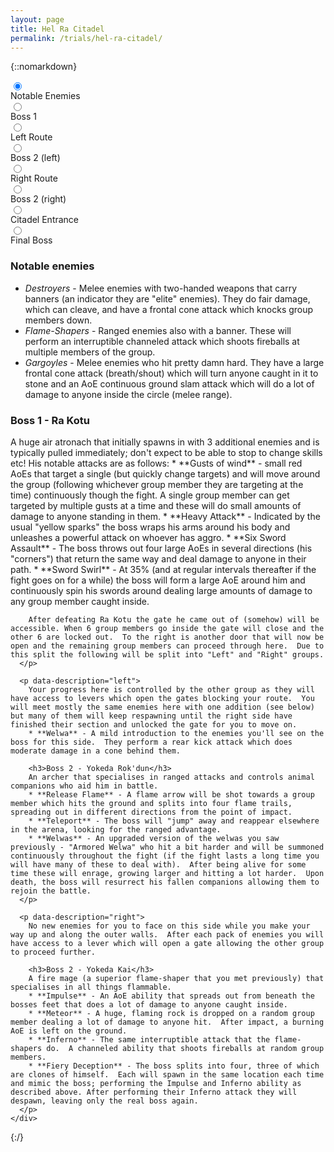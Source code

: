 ```yaml
---
layout: page
title: Hel Ra Citadel
permalink: /trials/hel-ra-citadel/
---
```

{::nomarkdown}
<div class="flex-parent">
	<div class="input-flex-container">
		<input type="radio" name="timeline-dot" data-description="notable-enemies" checked>
		<div class="dot-info" data-description="notable-enemies">
			<span class="label">Notable Enemies</span>
		</div>
		<input type="radio" name="timeline-dot" data-description="boss-1">
		<div class="dot-info" data-description="boss-1">
			<span class="label">Boss 1</span>
		</div>
		<input type="radio" name="timeline-dot" data-description="left">
		<div class="dot-info" data-description="left">
			<span class="label">Left Route</span>
		</div>
		<input type="radio" name="timeline-dot" data-description="boss-2-1">
		<div class="dot-info" data-description="boss-2-1">
			<span class="label">Boss 2 (left)</span>
		</div>
		<input type="radio" name="timeline-dot" data-description="right">
		<div class="dot-info" data-description="right">
			<span class="label">Right Route</span>
		</div>
		<input type="radio" name="timeline-dot" data-description="boss-2-2">
		<div class="dot-info" data-description="boss-2-2">
			<span class="label">Boss 2 (right)</span>
		</div>
		<input type="radio" name="timeline-dot" data-description="horn">
		<div class="dot-info" data-description="horn">
			<span class="label">Citadel Entrance</span>
		</div>
		<input type="radio" name="timeline-dot" data-description="boss-3">
		<div class="dot-info" data-description="boss-3">
			<span class="label">Final Boss</span>
		</div>
		<div id="timeline-descriptions-wrapper">
      <p data-description="notable-enemies">
        <h3>Notable enemies</h3>
        <ul>
          <li><em>Destroyers</em> - Melee enemies with two-handed weapons that carry banners (an indicator they are "elite" enemies).  They do fair damage, which can cleave, and have a frontal cone attack which knocks group members down.</li>
          <li><em>Flame-Shapers</em> - Ranged enemies also with a banner.  These will perform an interruptible channeled attack which shoots fireballs at multiple members of the group.</li>
          <li><em>Gargoyles</em> - Melee enemies who hit pretty damn hard.  They have a large frontal cone attack (breath/shout) which will turn anyone caught in it to stone and an AoE continuous ground slam attack which will do a lot of damage to anyone inside the circle (melee range).</li>
        </ul>
      </p>
      <p data-description="boss-1">
        <h3>Boss 1 - Ra Kotu</h3>
        A huge air atronach that initially spawns in with 3 additional enemies and is typically pulled immediately; don't expect to be able to stop to change skills etc!
        His notable attacks are as follows:
        * **Gusts of wind** - small red AoEs that target a single (but quickly change targets) and will move around the group (following whichever group member they are targeting at the time) continuously though the fight.  A single group member can get targeted by multiple gusts at a time and these will do small amounts of damage to anyone standing in them.
        * **Heavy Attack** - Indicated by the usual "yellow sparks" the boss wraps his arms around his body and unleashes a powerful attack on whoever has aggro.
        * **Six Sword Assault** - The boss throws out four large AoEs in several directions (his "corners") that return the same way and deal damage to anyone in their path.
        * **Sword Swirl** - At 35% (and at regular intervals thereafter if the fight goes on for a while) the boss will form a large AoE around him and continuously spin his swords around dealing large amounts of damage to any group member caught inside.

        After defeating Ra Kotu the gate he came out of (somehow) will be accessible. When 6 group members go inside the gate will close and the other 6 are locked out.  To the right is another door that will now be open and the remaining group members can proceed through here.  Due to this split the following will be split into "Left" and "Right" groups.
      </p>

      <p data-description="left">
        Your progress here is controlled by the other group as they will have access to levers which open the gates blocking your route.  You will meet mostly the same enemies here with one addition (see below) but many of them will keep respawning until the right side have finished their section and unlocked the gate for you to move on.
        * **Welwa** - A mild introduction to the enemies you'll see on the boss for this side.  They perform a rear kick attack which does moderate damage in a cone behind them.

        <h3>Boss 2 - Yokeda Rok'dun</h3>
        An archer that specialises in ranged attacks and controls animal companions who aid him in battle.
        * **Release Flame** - A flame arrow will be shot towards a group member which hits the ground and splits into four flame trails, spreading out in different directions from the point of impact.
        * **Teleport** - The boss will "jump" away and reappear elsewhere in the arena, looking for the ranged advantage.
        * **Welwas** - An upgraded version of the welwas you saw previously - "Armored Welwa" who hit a bit harder and will be summoned continuously throughout the fight (if the fight lasts a long time you will have many of these to deal with).  After being alive for some time these will enrage, growing larger and hitting a lot harder.  Upon death, the boss will resurrect his fallen companions allowing them to rejoin the battle.
      </p>

      <p data-description="right">
        No new enemies for you to face on this side while you make your way up and along the outer walls.  After each pack of enemies you will have access to a lever which will open a gate allowing the other group to proceed further.

        <h3>Boss 2 - Yokeda Kai</h3>
        A fire mage (a superior flame-shaper that you met previously) that specialises in all things flammable.
        * **Impulse** - An AoE ability that spreads out from beneath the bosses feet that does a lot of damage to anyone caught inside.
        * **Meteor** - A huge, flaming rock is dropped on a random group member dealing a lot of damage to anyone hit.  After impact, a burning AoE is left on the ground.
        * **Inferno** - The same interruptible attack that the flame-shapers do.  A channeled ability that shoots fireballs at random group members.
        * **Fiery Deception** - The boss splits into four, three of which are clones of himself.  Each will spawn in the same location each time and mimic the boss; performing the Impulse and Inferno ability as described above. After performing their Inferno attack they will despawn, leaving only the real boss again.
      </p>
    </div>
  </div>
</div>
{:/}
